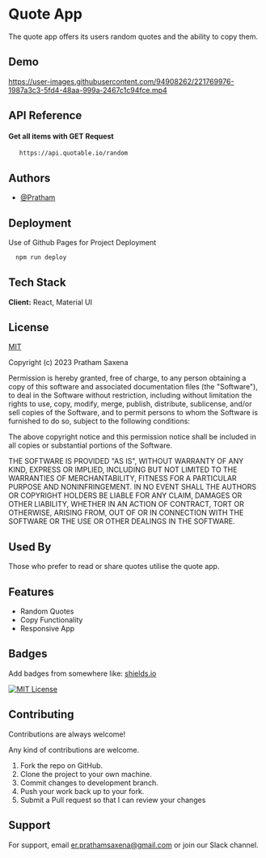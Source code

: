 
# Quote App

The quote app offers its users random quotes and the ability to copy them.


## Demo



https://user-images.githubusercontent.com/94908262/221769976-1987a3c3-5fd4-48aa-999a-2467c1c94fce.mp4



## API Reference

#### Get all items with GET Request 

```http
   https://api.quotable.io/random
```


## Authors

- [@Pratham](https://www.github.com/er-pratham)


## Deployment

Use of Github Pages for Project Deployment

```bash
  npm run deploy
```


## Tech Stack

**Client:** React, Material UI


## License

[MIT](https://github.com/er-pratham/Quote-App/blob/main/LICENSE)

Copyright (c) 2023 Pratham Saxena

Permission is hereby granted, free of charge, to any person obtaining a copy
of this software and associated documentation files (the "Software"), to deal
in the Software without restriction, including without limitation the rights
to use, copy, modify, merge, publish, distribute, sublicense, and/or sell
copies of the Software, and to permit persons to whom the Software is
furnished to do so, subject to the following conditions:

The above copyright notice and this permission notice shall be included in all
copies or substantial portions of the Software.

THE SOFTWARE IS PROVIDED "AS IS", WITHOUT WARRANTY OF ANY KIND, EXPRESS OR
IMPLIED, INCLUDING BUT NOT LIMITED TO THE WARRANTIES OF MERCHANTABILITY,
FITNESS FOR A PARTICULAR PURPOSE AND NONINFRINGEMENT. IN NO EVENT SHALL THE
AUTHORS OR COPYRIGHT HOLDERS BE LIABLE FOR ANY CLAIM, DAMAGES OR OTHER
LIABILITY, WHETHER IN AN ACTION OF CONTRACT, TORT OR OTHERWISE, ARISING FROM,
OUT OF OR IN CONNECTION WITH THE SOFTWARE OR THE USE OR OTHER DEALINGS IN THE
SOFTWARE.
## Used By

Those who prefer to read or share quotes utilise the quote app.


## Features

- Random Quotes
- Copy Functionality
- Responsive App


## Badges

Add badges from somewhere like: [shields.io](https://shields.io/)

[![MIT License](https://img.shields.io/badge/License-MIT-green.svg)](https://github.com/er-pratham/Quote-App/blob/main/LICENSE)


## Contributing

Contributions are always welcome!

Any kind of contributions are welcome.

1. Fork the repo on GitHub.
2. Clone the project to your own machine.
3. Commit changes to development branch.
4. Push your work back up to your fork.
5. Submit a Pull request so that I can review your changes

## Support

For support, email er.prathamsaxena@gmail.com or join our Slack channel.

